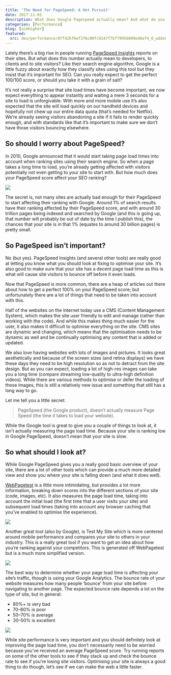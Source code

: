 ```yaml
---
title: 'The Need for PageSpeed: A Hot Pursuit'
date: 2017-11-01
description: What does Google Pagespeed actually mean? And what do you need to do about your score? Is it all just a scam? Probably
categories: [Performance]
blog: [aimhigher]
featured:
  src: dev/performance/87f42bf6ef376c00fc9247f7bf79956009ed0af4_0_wddo0w-00wj1r0de.jpg
---
```


Lately there’s a big rise in people running [PageSpeed Insights](https://developers.google.com/speed/pagespeed/insights/) reports on their sites. But what does this number actually mean to developers, to clients and to site visitors? Like their search engine algorithm, Google is a little fuzzy about exactly how they classify sites using this tool but they insist that it’s important for SEO. Can you really expect to get the perfect 100/100 score, or should you take it with a grain of salt?

It’s not really a surprise that site load times have become important, we now expect everything to appear instantly and waiting a mere 3 seconds for a site to load is unforgivable. With more and more mobile use it’s also expected that the site will load quickly on our handheld devices and hopefully not chew up our entire data quota (that’s needed for Netflix). We’re already seeing visitors abandoning a site if it fails to render quickly enough, and with standards like that it’s important to make sure we don’t have those visitors bouncing elsewhere.

## So should I worry about PageSpeed?

In 2010, Google announced that it would start taking page load times into account when ranking sites using their search engine. So when a page takes a long time to load, you’re already getting affected with visitors potentially not even getting to your site to start with. But how much does your PageSpeed score affect your SEO ranking?

![](/img/dev/performance/87f42bf6ef376c00fc9247f7bf79956009ed0af4_0_wddo0w-00wj1r0de.jpg)

The secret is, not many sites are actually bad enough for their PageSpeed to start affecting their ranking with Google. Around 1% of search results have their ranking affected by their PageSpeed score, and with around 30 trillion pages being indexed and searched by Google (and this is going up, that number will probably be out of date by the time I publish this), the chances that your site is in that 1% (equates to around 30 billion pages) is pretty small.

## So PageSpeed isn’t important?

No (but yes). PageSpeed Insights (and several other tools) are really good at letting you know what you should look at fixing to optimise your site. It’s also good to make sure that your site has a decent page load time as this is what will cause site visitors to bounce off before it even loads.

Now that PageSpeed is more common, there are a heap of articles out there about how to get a perfect 100% on your PageSpeed score; but unfortunately there are a lot of things that need to be taken into account with this.

Half of the websites on the internet today use a CMS (Content Management System), which makes the site user friendly to edit and manage (rather than working with the code). And while this makes thing much easier for the user, it also makes it difficult to optimise everything on the site. CMS sites are dynamic and changing, which means that the optimisation needs to be dynamic as well and be continually optimising any content that is added or updated.

We also love having websites with lots of images and pictures. It looks great aesthetically and because of the screen sizes (and retina displays) we have these days they need to be high resolution so as not to detract from the site design. But as you can expect, loading a lot of high-res images can take you a long time (compare streaming low-quality to ultra-high definition videos). While there are various methods to optimise or defer the loading of these images, this is still a relatively new issue and something that still has a long way to go.

Let me tell you a little secret:

> PageSpeed (the Google product), doesn’t actually measure Page Speed (the time it takes to load your website).

While the Google tool is great to give you a couple of things to look at, it isn’t actually measuring the page load time. Because your site is ranking low in Google PageSpeed, doesn’t mean that your site is slow.

## So what should I look at?

While Google PageSpeed gives you a really good basic overview of your site, there are a lot of other tools which can provide a much more detailed view and show you where your site is falling down (and what it does well).

[WebPagetest](https://www.webpagetest.org/) is a little more intimidating, but provides a lot more information, breaking down scores into the different sections of your site (code, images, etc). It also measures the page load time, taking into account the initial load (the first time that a user visits your site) and subsequent load times (taking into account any browser caching that you’ve enabled to optimise the experience).


![](/img/dev/performance/7a7b2c7cf9d459bc75951c6ee5d8524b733d508f_0_g1gl9ba4kblbjbu5.png)

Another great tool (also by Google), is Test My Site which is more centered around mobile performance and compares your site to others in your industry. This is a really great tool if you want to get an idea about how you’re ranking against your competitors. This is generated off WebPagetest but is a much more simplified version.

![](/img/dev/performance/2d15a1a2b52ab8368031ea5255639aff4f3a9808_0_gb1jbifdua6qgabt.png)

The best way to determine whether your page load time is affecting your site’s traffic, though is using your Google Analytics. The bounce rate of your website measures how many people ‘bounce’ from your site before navigating to another page. The expected bounce rate depends a lot on the type of site, but in general:

* 80%+ is very bad
* 70–80% is poor
* 50–70% is average
* 30–50% is excellent


![](/img/dev/performance/214d1c2a2b6153643d40d1c8860d670ff316b836_0_dmj1mpen0efjc2og.png)

While site performance is very important and you should definitely look at improving the page load time, you don’t necessarily need to be worried because you’ve received an average PageSpeed score. Try running reports on some of the other tools to see if they stack up and check the bounce rate to see if you’re losing site visitors. Optimising your site is always a good thing to do though, let’s see if we can make the web a little faster.

